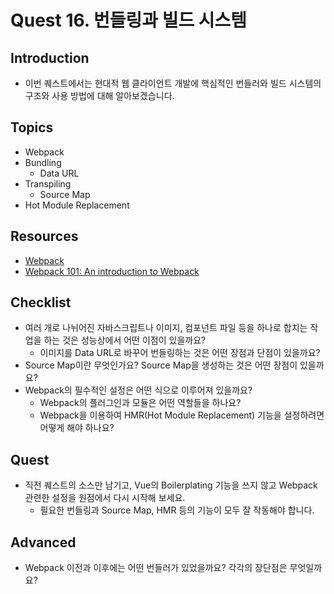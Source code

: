 # Quest 16. 번들링과 빌드 시스템

## Introduction
* 이번 퀘스트에서는 현대적 웹 클라이언트 개발에 핵심적인 번들러와 빌드 시스템의 구조와 사용 방법에 대해 알아보겠습니다.

## Topics
* Webpack
* Bundling
  * Data URL
* Transpiling
  * Source Map
* Hot Module Replacement

## Resources
* [Webpack](https://webpack.js.org/)
* [Webpack 101: An introduction to Webpack](https://medium.com/hootsuite-engineering/webpack-101-an-introduction-to-webpack-3f59d21edeba)

## Checklist
* 여러 개로 나뉘어진 자바스크립트나 이미지, 컴포넌트 파일 등을 하나로 합치는 작업을 하는 것은 성능상에서 어떤 이점이 있을까요?
  * 이미지를 Data URL로 바꾸어 번들링하는 것은 어떤 장점과 단점이 있을까요?
* Source Map이란 무엇인가요? Source Map을 생성하는 것은 어떤 장점이 있을까요?
* Webpack의 필수적인 설정은 어떤 식으로 이루어져 있을까요?
  * Webpack의 플러그인과 모듈은 어떤 역할들을 하나요?
  * Webpack을 이용하여 HMR(Hot Module Replacement) 기능을 설정하려면 어떻게 해야 하나요?

## Quest
* 직전 퀘스트의 소스만 남기고, Vue의 Boilerplating 기능을 쓰지 않고 Webpack 관련한 설정을 원점에서 다시 시작해 보세요.
  * 필요한 번들링과 Source Map, HMR 등의 기능이 모두 잘 작동해야 합니다.

## Advanced
* Webpack 이전과 이후에는 어떤 번들러가 있었을까요? 각각의 장단점은 무엇일까요?
